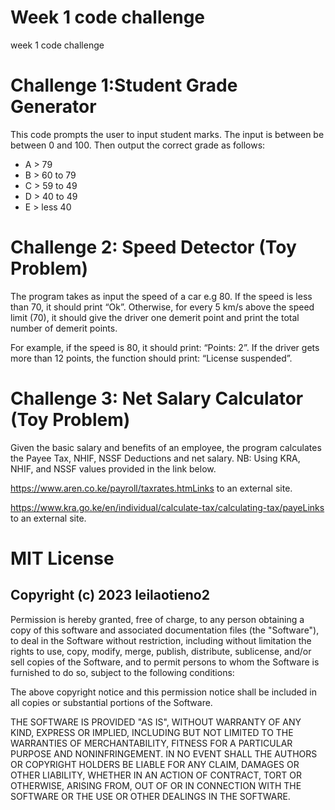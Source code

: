 # Week 1 code challenge
week 1 code challenge
<h1>

<h1>Challenge 1:Student Grade Generator </h1>
<p> This code prompts the user to input student marks. The input is between be between 0 and 100. Then output the correct grade as follows:</p>
<ul>
<li>A > 79</li>
<li>B > 60 to 79</li>
<li>C > 59 to 49</li>
<li>D > 40 to 49</li>
<li>E > less 40</li>
</ul>
 

<h1>Challenge 2: Speed Detector (Toy Problem)</h1>
<p>The program takes as input the speed of a car e.g 80. If the speed is less than 70, it should print “Ok”. Otherwise, for every 5 km/s above the speed limit (70), it should give the driver one demerit point and print the total number of demerit points.

For example, if the speed is 80, it should print: “Points: 2”. If the driver gets more than 12 points, the function should print: “License suspended”.</p>

 

<h1>Challenge 3: Net Salary Calculator (Toy Problem)</h1>
Given the basic salary and benefits of an employee, the program calculates the Payee Tax, NHIF, NSSF Deductions and net salary.
 NB: Using KRA, NHIF, and NSSF values provided in the link below.
 
https://www.aren.co.ke/payroll/taxrates.htmLinks to an external site.  

https://www.kra.go.ke/en/individual/calculate-tax/calculating-tax/payeLinks to an external site.

<h1>MIT License</h1>

<h2>Copyright (c) 2023 leilaotieno2</h2>
<p>
Permission is hereby granted, free of charge, to any person obtaining a copy
of this software and associated documentation files (the "Software"), to deal
in the Software without restriction, including without limitation the rights
to use, copy, modify, merge, publish, distribute, sublicense, and/or sell
copies of the Software, and to permit persons to whom the Software is
furnished to do so, subject to the following conditions:

The above copyright notice and this permission notice shall be included in all
copies or substantial portions of the Software.

THE SOFTWARE IS PROVIDED "AS IS", WITHOUT WARRANTY OF ANY KIND, EXPRESS OR
IMPLIED, INCLUDING BUT NOT LIMITED TO THE WARRANTIES OF MERCHANTABILITY,
FITNESS FOR A PARTICULAR PURPOSE AND NONINFRINGEMENT. IN NO EVENT SHALL THE
AUTHORS OR COPYRIGHT HOLDERS BE LIABLE FOR ANY CLAIM, DAMAGES OR OTHER
LIABILITY, WHETHER IN AN ACTION OF CONTRACT, TORT OR OTHERWISE, ARISING FROM,
OUT OF OR IN CONNECTION WITH THE SOFTWARE OR THE USE OR OTHER DEALINGS IN THE
SOFTWARE.</p>

